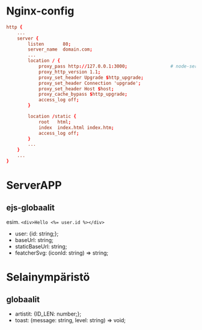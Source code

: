 # Nginx-config

```conf
http {
    ...
    server {
        listen       80;
        server_name  domain.com;
        ...
        location / {
            proxy_pass http://127.0.0.1:3000;                # node-serverin url
            proxy_http_version 1.1;
            proxy_set_header Upgrade $http_upgrade;
            proxy_set_header Connection 'upgrade';
            proxy_set_header Host $host;
            proxy_cache_bypass $http_upgrade;
            access_log off;
        }

        location /static {
            root   html;
            index  index.html index.htm;
            access_log off;
        }
        ...
    }
    ...
}
```

# ServerAPP

## ejs-globaalit

esim. `<div>Hello <%= user.id %></div>`

- user: {id: string;};
- baseUrl: string;
- staticBaseUrl: string;
- featcherSvg: (iconId: string) => string;

# Selainympäristö

## globaalit

- artistit: {ID_LEN: number;};
- toast: (message: string, level: string) => void;